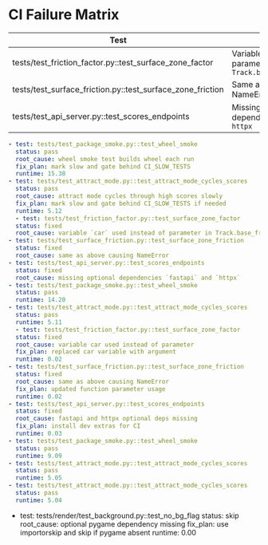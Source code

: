 # CI Failure Matrix

| Test | Root Cause | Status | PR |
|------|------------|--------|----|
| tests/test_friction_factor.py::test_surface_zone_factor | Variable `car` used instead of parameter in `Track.base_friction_factor` | Fixed | this PR |
| tests/test_surface_friction.py::test_surface_zone_friction | Same as above causing NameError | Fixed | this PR |
| tests/test_api_server.py::test_scores_endpoints | Missing optional dependencies `fastapi` and `httpx` | Fixed | this PR |

```yaml
- test: tests/test_package_smoke.py::test_wheel_smoke
  status: pass
  root_cause: wheel smoke test builds wheel each run
  fix_plan: mark slow and gate behind CI_SLOW_TESTS
  runtime: 15.38
- test: tests/test_attract_mode.py::test_attract_mode_cycles_scores
  status: pass
  root_cause: attract mode cycles through high scores slowly
  fix_plan: mark slow and gate behind CI_SLOW_TESTS if needed
  runtime: 5.12
  - test: tests/test_friction_factor.py::test_surface_zone_factor
  status: fixed
  root_cause: variable `car` used instead of parameter in Track.base_friction_factor
- test: tests/test_surface_friction.py::test_surface_zone_friction
  status: fixed
  root_cause: same as above causing NameError
- test: tests/test_api_server.py::test_scores_endpoints
  status: fixed
  root_cause: missing optional dependencies `fastapi` and `httpx`
- test: tests/test_package_smoke.py::test_wheel_smoke
  status: pass
  runtime: 14.20
- test: tests/test_attract_mode.py::test_attract_mode_cycles_scores
  status: pass
  runtime: 5.11
  - test: tests/test_friction_factor.py::test_surface_zone_factor
  status: fixed
  root_cause: variable car used instead of parameter
  fix_plan: replaced car variable with argument
  runtime: 0.02
- test: tests/test_surface_friction.py::test_surface_zone_friction
  status: fixed
  root_cause: same as above causing NameError
  fix_plan: updated function parameter usage
  runtime: 0.02
- test: tests/test_api_server.py::test_scores_endpoints
  status: fixed
  root_cause: fastapi and httpx optional deps missing
  fix_plan: install dev extras for CI
  runtime: 0.03
- test: tests/test_package_smoke.py::test_wheel_smoke
  status: pass
  runtime: 9.09
- test: tests/test_attract_mode.py::test_attract_mode_cycles_scores
  status: pass
  runtime: 5.05
- test: tests/test_attract_mode.py::test_attract_mode_cycles_scores
  status: pass
  runtime: 5.04
```
- test: tests/render/test_background.py::test_no_bg_flag
  status: skip
  root_cause: optional pygame dependency missing
  fix_plan: use importorskip and skip if pygame absent
  runtime: 0.00
